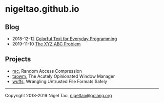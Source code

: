 # nigeltao.github.io


## Blog

- 2018-12-12 [Colorful Text for Everyday Programming](./blog/2018/colorful-text.md)
- 2019-11-10 [The XYZ ABC Problem](./blog/2019/xyz-abc-problem.md)


## Projects

- [rac](https://github.com/google/wuffs/blob/master/doc/spec/rac-spec.md), Random Access Compression
- [taowm](https://github.com/nigeltao/taowm), The Acutely Opinionated Window Manager
- [wuffs](https://github.com/google/wuffs), Wrangling Untrusted File Formats Safely


---

Copyright 2018-2019 Nigel Tao, nigeltao@golang.org

